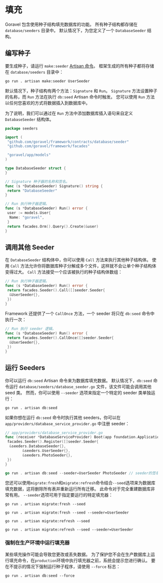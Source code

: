 # 填充

Goravel 包含使用种子结构填充数据库的功能。 所有种子结构都存储在 `database/seeders` 目录中。 默认情况下，为您定义了一个 `DatabaseSeeder` 结构。

## 编写种子

要生成种子，请运行 `make:seeder` [Artisan 命令](../advanced/artisan)。 框架生成的所有种子都将存储在 `database/seeders` 目录中：

```shell
go run . artisan make:seeder UserSeeder
```

默认情况下，种子结构有两个方法：`Signature` 和 `Run`。 `Signature` 方法设置种子的名称，而 `Run` 方法在执行 `db:seed` Artisan 命令时触发。 您可以使用 `Run` 方法以任何您喜欢的方式将数据插入到数据库中。

为了说明，我们可以通过在 `Run` 方法中添加数据库插入语句来自定义 `DatabaseSeeder` 结构体。

```go
package seeders

import (
 "github.com/goravel/framework/contracts/database/seeder"
 "github.com/goravel/framework/facades"

 "goravel/app/models"
)

type DatabaseSeeder struct {
}

// Signature 种子器的名称和签名。
func (s *DatabaseSeeder) Signature() string {
 return "DatabaseSeeder"
}

// Run 执行种子器逻辑。
func (s *DatabaseSeeder) Run() error {
 user := models.User{
  Name: "goravel",
 }
 return facades.Orm().Query().Create(&user)
}
```

## 调用其他 Seeder

在 `DatabaseSeeder` 结构体中，你可以使用 `Call` 方法来执行其他种子结构体。 使用 `Call` 方法允许你将数据库种子分解成多个文件，这样就不会让单个种子结构体变得过大。 `Call` 方法接受一个应该被执行的种子结构体数组：

```go
// Run 执行种子器逻辑。
func (s *DatabaseSeeder) Run() error {
 return facades.Seeder().Call([]seeder.Seeder{
  &UserSeeder{},
 })
}
```

Framework 还提供了一个 `CallOnce` 方法，一个 seeder 将只在 `db:seed` 命令中执行一次：

```go
// Run 执行 seeder 逻辑。
func (s *DatabaseSeeder) Run() error {
 return facades.Seeder().CallOnce([]seeder.Seeder{
  &UserSeeder{},
 })
}
```

## 运行 Seeders

你可以运行 `db:seed` Artisan 命令来为数据库填充数据。 默认情况下，`db:seed` 命令运行 `database/seeders/database_seeder.go` 文件，该文件可能会调用其他 seed 类。 然而，你可以使用 `--seeder` 选项来指定一个特定的 seeder 类单独运行：

```shell
go run . artisan db:seed
```

如果你想在运行 `db:seed` 命令时执行其他 seeders，你可以在 `app/providers/database_service_provider.go` 中注册 seeder：

```go
// app/providers/database_service_provider.go
func (receiver *DatabaseServiceProvider) Boot(app foundation.Application) {
 facades.Seeder().Register([]seeder.Seeder{
  &seeders.DatabaseSeeder{},
        &seeders.UserSeeder{},
        &seeders.PhotoSeeder{},
 })
}

go run . artisan db:seed --seeder=UserSeeder PhotoSeeder // seeder的签名
```

您还可以使用`migrate:fresh`和`migrate:refresh`命令结合`--seed`选项来为数据库填充数据，这将删除所有表并重新运行所有迁移。 此命令对于完全重建数据库非常有用。 `--seeder`选项可用于指定要运行的特定填充器：

```shell
go run . artisan migrate:fresh --seed

go run . artisan migrate:fresh --seed --seeder=UserSeeder

go run . artisan migrate:refresh --seed

go run . artisan migrate:refresh --seed --seeder=UserSeeder
```

### 强制在生产环境中运行填充器

某些填充操作可能会导致您更改或丢失数据。 为了保护您不会在生产数据库上运行填充命令，在`production`环境中执行填充器之前，系统会提示您进行确认。 要在不提示的情况下强制运行种子程序，请使用 `--force` 标志：

```shell
go run . artisan db:seed --force
```
